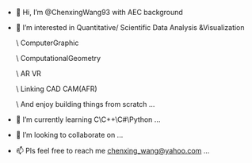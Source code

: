 - 👋 Hi, I’m @ChenxingWang93 with AEC background
- 👀 I’m interested in Quantitative/ Scientific Data Analysis &Visualization
  
  \ ComputerGraphic
  
  \ ComputationalGeometry
  
  \ AR VR
  
  \ Linking CAD CAM(AFR)

  \ And enjoy building things from scratch ...
  
- 🌱 I’m currently learning C\C++\C#\Python ...
- 💼 I’m looking to collaborate on ...
- 📫 Pls feel free to reach me chenxing_wang@yahoo.com ...

<!---
ChenxingWang93/ChenxingWang93 is a ✨ special ✨ repository because its `README.md` (this file) appears on your GitHub profile.
You can click the Preview link to take a look at your changes.
--->
